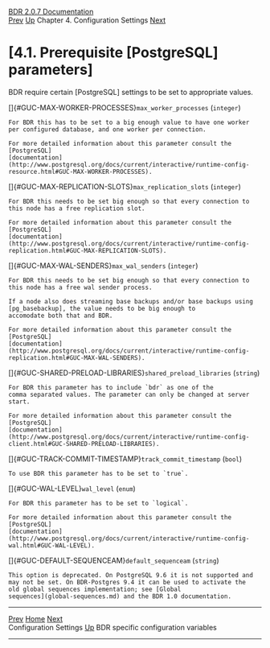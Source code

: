   [BDR 2.0.7 Documentation](README.md)                                                                                                    
  [Prev](settings.md "Configuration Settings")   [Up](settings.md)    Chapter 4. Configuration Settings    [Next](bdr-configuration-variables.md "BDR specific configuration variables")  


# [4.1. Prerequisite [PostgreSQL] parameters]

BDR require certain [PostgreSQL] settings to be set to
appropriate values.


[]{#GUC-MAX-WORKER-PROCESSES}`max_worker_processes` (`integer`)

    For BDR this has to be set to a big enough value to have one worker
    per configured database, and one worker per connection.

    For more detailed information about this parameter consult the
    [PostgreSQL]
    [documentation](http://www.postgresql.org/docs/current/interactive/runtime-config-resource.html#GUC-MAX-WORKER-PROCESSES).

[]{#GUC-MAX-REPLICATION-SLOTS}`max_replication_slots` (`integer`)

    For BDR this needs to be set big enough so that every connection to
    this node has a free replication slot.

    For more detailed information about this parameter consult the
    [PostgreSQL]
    [documentation](http://www.postgresql.org/docs/current/interactive/runtime-config-replication.html#GUC-MAX-REPLICATION-SLOTS).

[]{#GUC-MAX-WAL-SENDERS}`max_wal_senders` (`integer`)

    For BDR this needs to be set big enough so that every connection to
    this node has a free wal sender process.

    If a node also does streaming base backups and/or base backups using
    [pg_basebackup], the value needs to be big enough to
    accomodate both that and BDR.

    For more detailed information about this parameter consult the
    [PostgreSQL]
    [documentation](http://www.postgresql.org/docs/current/interactive/runtime-config-replication.html#GUC-MAX-WAL-SENDERS).

[]{#GUC-SHARED-PRELOAD-LIBRARIES}`shared_preload_libraries` (`string`)

    For BDR this parameter has to include `bdr` as one of the
    comma separated values. The parameter can only be changed at server
    start.

    For more detailed information about this parameter consult the
    [PostgreSQL]
    [documentation](http://www.postgresql.org/docs/current/interactive/runtime-config-client.html#GUC-SHARED-PRELOAD-LIBRARIES).

[]{#GUC-TRACK-COMMIT-TIMESTAMP}`track_commit_timestamp` (`bool`)

    To use BDR this parameter has to be set to `true`.

[]{#GUC-WAL-LEVEL}`wal_level` (`enum`)

    For BDR this parameter has to be set to `logical`.

    For more detailed information about this parameter consult the
    [PostgreSQL]
    [documentation](http://www.postgresql.org/docs/current/interactive/runtime-config-wal.html#GUC-WAL-LEVEL).

[]{#GUC-DEFAULT-SEQUENCEAM}`default_sequenceam` (`string`)

    This option is deprecated. On PostgreSQL 9.6 it is not supported and
    may not be set. On BDR-Postgres 9.4 it can be used to activate the
    old global sequences implementation; see [Global
    sequences](global-sequences.md) and the BDR 1.0 documentation.



  -------------------------------------- ------------------------------------ ---------------------------------------------------------
  [Prev](settings.md)    [Home](README.md)     [Next](bdr-configuration-variables.md)  
  Configuration Settings                  [Up](settings.md)                       BDR specific configuration variables
  -------------------------------------- ------------------------------------ ---------------------------------------------------------
